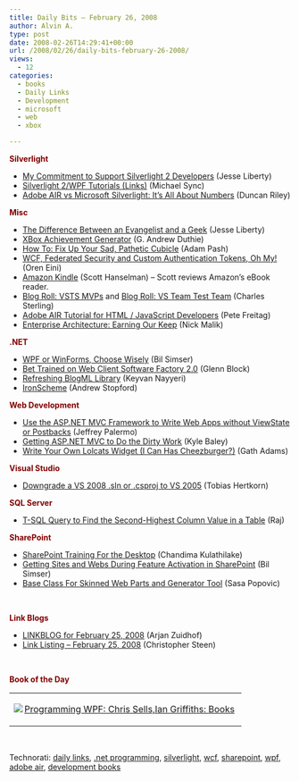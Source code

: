```yaml
---
title: Daily Bits – February 26, 2008
author: Alvin A.
type: post
date: 2008-02-26T14:29:41+00:00
url: /2008/02/26/daily-bits-february-26-2008/
views:
  - 12
categories:
  - books
  - Daily Links
  - Development
  - microsoft
  - web
  - xbox

---
```

**<font color="#800000">Silverlight</font>**

  * [My Commitment to Support Silverlight 2 Developers][1] (Jesse Liberty)
  * [Silverlight 2/WPF Tutorials (Links)][2] (Michael Sync)
  * [Adobe AIR vs Microsoft Silverlight: It&#8217;s All About Numbers][3] (Duncan Riley)

**<font color="#800000">Misc</font>**

  * [The Difference Between an Evangelist and a Geek][4] (Jesse Liberty)
  * [XBox Achievement Generator][5] (G. Andrew Duthie)
  * [How To: Fix Up Your Sad, Pathetic Cubicle][6] (Adam Pash)
  * [WCF, Federated Security and Custom Authentication Tokens, Oh My!][7] (Oren Eini)
  * [Amazon Kindle][8] (Scott Hanselman) &#8211; Scott reviews Amazon&#8217;s eBook reader.
  * [Blog Roll: VSTS MVPs][9] and [Blog Roll: VS Team Test Team][10] (Charles Sterling)
  * [Adobe AIR Tutorial for HTML / JavaScript Developers][11] (Pete Freitag)
  * [Enterprise Architecture: Earning Our Keep][12] (Nick Malik)

**<font color="#800000">.NET</font>**

  * [WPF or WinForms, Choose Wisely][13] (Bil Simser)
  * [Bet Trained on Web Client Software Factory 2.0][14] (Glenn Block)
  * [Refreshing BlogML Library][15] (Keyvan Nayyeri)
  * [IronScheme][16] (Andrew Stopford)

**<font color="#800000">Web Development</font>**

  * [Use the ASP.NET MVC Framework to Write Web Apps without ViewState or Postbacks][17] (Jeffrey Palermo)
  * [Getting ASP.NET MVC to Do the Dirty Work][18] (Kyle Baley)
  * [Write Your Own Lolcats Widget (I Can Has Cheezburger?)][19] (Gath Adams)

**<font color="#800000">Visual Studio</font>**

  * [Downgrade a VS 2008 .sln or .csproj to VS 2005][20] (Tobias Hertkorn)

**<font color="#800000">SQL Server</font>**

  * [T-SQL Query to Find the Second-Highest Column Value in a Table][21] (Raj)

**<font color="#800000">SharePoint</font>**

  * [SharePoint Training For the Desktop][22] (Chandima Kulathilake)
  * [Getting Sites and Webs During Feature Activation in SharePoint][23] (Bil Simser)
  * [Base Class For Skinned Web Parts and Generator Tool][24] (Sasa Popovic)

&nbsp;

**<font color="#800000">Link Blogs</font>**

  * [LINKBLOG for February 25, 2008][25] (Arjan Zuidhof)
  * [Link Listing &#8211; February 25, 2008][26] (Christopher Steen)

&nbsp;

**<font color="#800000">Book of the Day</font>**

<div class="wlWriterSmartContent" id="scid:7dc1bd33-94bd-46fd-a20b-0131235bcd47:b716df90-7ea3-4159-aad0-67cfbcf9fa0a" style="padding-right: 0px; display: inline; padding-left: 0px; float: none; padding-bottom: 0px; margin: 0px; padding-top: 0px">
  <table cellspacing="0" cellpadding="2" width="400" border="0" unselectable="on">
    <tr>
      <td valign="top" width="400">
        <p>
          <a title="Programming WPF: Chris Sells,Ian Griffiths: Books" href="http://www.amazon.com/exec/obidos/ASIN/0596510373/alvinashcraft-20"><img data-recalc-dims="1" decoding="async" src="https://i0.wp.com/images.amazon.com/images/P/0596510373.01.MZZZZZZZ.jpg?w=660" border="0" align="left" style="float:left" />Programming WPF: Chris Sells,Ian Griffiths: Books</a>
        </p>
      </td>
    </tr>
  </table>
</div>

&nbsp;

<div class="wlWriterSmartContent" id="scid:C16BAC14-9A3D-4c50-9394-FBFEF7A93539:930bbb75-d943-4016-a7ec-854cb53f98d5" style="padding-right: 0px; display: inline; padding-left: 0px; padding-bottom: 0px; margin: 0px; padding-top: 0px">
  <!--dotnetkickit-->
</div>

<div class="wlWriterSmartContent" id="scid:d7bf807d-7bb0-458a-811f-90c51817d5c2:6c89d50d-3ada-4fa1-be57-e61eb6b0e972" style="padding-right: 0px; display: inline; padding-left: 0px; padding-bottom: 0px; margin: 0px; padding-top: 0px">
  <p>
    <span class="TagSite">Technorati:</span> <a href="http://technorati.com/tag/daily+links" rel="tag" class="tag">daily links</a>, <a href="http://technorati.com/tag/.net+programming" rel="tag" class="tag">.net programming</a>, <a href="http://technorati.com/tag/silverlight" rel="tag" class="tag">silverlight</a>, <a href="http://technorati.com/tag/wcf" rel="tag" class="tag">wcf</a>, <a href="http://technorati.com/tag/sharepoint" rel="tag" class="tag">sharepoint</a>, <a href="http://technorati.com/tag/wpf" rel="tag" class="tag">wpf</a>, <a href="http://technorati.com/tag/adobe+air" rel="tag" class="tag">adobe air</a>, <a href="http://technorati.com/tag/development+books" rel="tag" class="tag">development books</a><br /><!-- StartInsertedTags: daily links, .net programming, silverlight, wcf, sharepoint, wpf, adobe air, development books :EndInsertedTags -->
  </p>
</div>

 [1]: http://silverlight.net/blogs/jesseliberty/archive/2008/02/25/my-commitment-to-you-as-silverlight-2-approaches.aspx
 [2]: http://michaelsync.net/2008/02/24/links-silverlight-2wpf-tutorials
 [3]: http://www.techcrunch.com/2008/02/26/adobe-air-vs-microsoft-silverlight-its-all-about-numbers/
 [4]: http://silverlight.net/blogs/jesseliberty/archive/2008/02/25/the-difference-between-an-evangelist-and-a-geek.aspx
 [5]: http://blogs.msdn.com/gduthie/archive/2008/02/25/xbox-achievement-generator.aspx
 [6]: http://lifehacker.com/360596/fix-up-your-sad-pathetic-cubicle
 [7]: http://ayende.com/Blog/archive/2008/02/26/WCF-Federated-Security-and-Custom-Authentication-Token-oh-my.aspx
 [8]: http://www.hanselman.com/blog/AmazonKindle.aspx
 [9]: http://blogs.msdn.com/charles_sterling/archive/2008/02/26/blog-roll-visual-studio-team-system-mvp-s.aspx
 [10]: http://blogs.msdn.com/charles_sterling/archive/2008/02/26/blog-roll-visual-studio-team-test-team.aspx
 [11]: http://www.petefreitag.com/item/667.cfm
 [12]: http://blogs.msdn.com/nickmalik/archive/2008/02/23/enterprise-architecture-earning-our-keep.aspx
 [13]: http://weblogs.asp.net/bsimser/archive/2008/02/25/wpf-or-winforms-choose-wisely.aspx
 [14]: http://blogs.msdn.com/gblock/archive/2008/02/25/get-trained-on-web-client-software-factory-2-0.aspx
 [15]: http://nayyeri.net/blog/refreshing-blogml-library/
 [16]: http://weblogs.asp.net/astopford/archive/2008/02/26/ironscheme.aspx
 [17]: http://www.devx.com/codemag/Article/37184?trk=DXRSS_DOTNET
 [18]: http://codebetter.com/blogs/kyle.baley/archive/2008/02/25/getting-asp-net-mvc-to-do-the-dirty-work.aspx
 [19]: http://gathadams.com/2008/02/25/your-own-lolcats-widget-i-can-has-cheezburger/
 [20]: http://saftsack.fs.uni-bayreuth.de/~dun3/archives/downgrade-vs-2008-sln-or-csproj-to-vs-2005-project-solution/139.html
 [21]: http://codeforeternity.com/blogs/technology/archive/2008/01/10/t-sql-query-to-find-the-second-highest-column-value-in-a-table.aspx
 [22]: http://www.chandima.net/Blog/Lists/Posts/Post.aspx?List=466e85c0-8506-4dad-b674-b825d88a30bc&ID=118
 [23]: http://weblogs.asp.net/bsimser/archive/2008/02/25/getting-sites-and-webs-during-feature-activation-in-sharepoint.aspx
 [24]: http://www.codeproject.com/KB/sharepoint/baseskinnedwebpart.aspx
 [25]: http://arjansworld.blogspot.com/2008/02/linkblog-for-february-25-2008.html
 [26]: http://dotnetjunkies.com/WebLog/csteen/archive/2008/02/25/448797.aspx